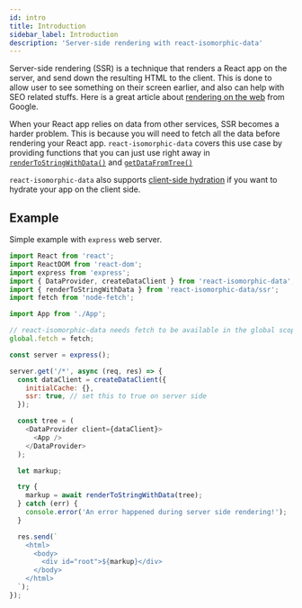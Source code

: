 ```yaml
---
id: intro
title: Introduction
sidebar_label: Introduction
description: 'Server-side rendering with react-isomorphic-data'
---
```


Server-side rendering (SSR) is a technique that renders a React app on the server, and send down the resulting HTML to the client. This is done to allow user to see something on their screen earlier, and also can help with SEO related stuffs. Here is a great article about [rendering on the web](https://developers.google.com/web/updates/2019/02/rendering-on-the-web) from Google.

When your React app relies on data from other services, SSR becomes a harder problem. This is because you will need to fetch all the data before rendering your React app. `react-isomorphic-data` covers this use case by providing functions that you can just use right away in [`renderToStringWithData()`](./renderToStringWithData.md) and [`getDataFromTree()`](./getDataFromTree.md)

`react-isomorphic-data` also supports [client-side hydration](./client-side-hydration.md) if you want to hydrate your app on the client side.

## Example
Simple example with `express` web server.

```javascript
import React from 'react';
import ReactDOM from 'react-dom';
import express from 'express';
import { DataProvider, createDataClient } from 'react-isomorphic-data';
import { renderToStringWithData } from 'react-isomorphic-data/ssr';
import fetch from 'node-fetch';

import App from './App';

// react-isomorphic-data needs fetch to be available in the global scope
global.fetch = fetch;

const server = express();

server.get('/*', async (req, res) => {
  const dataClient = createDataClient({
    initialCache: {},
    ssr: true, // set this to true on server side
  });

  const tree = (
    <DataProvider client={dataClient}>
      <App />
    </DataProvider>
  );

  let markup;

  try {
    markup = await renderToStringWithData(tree);
  } catch (err) {
    console.error('An error happened during server side rendering!');
  }

  res.send(`
    <html>
      <body>
        <div id="root">${markup}</div>
      </body>
    </html>
  `);
});
```